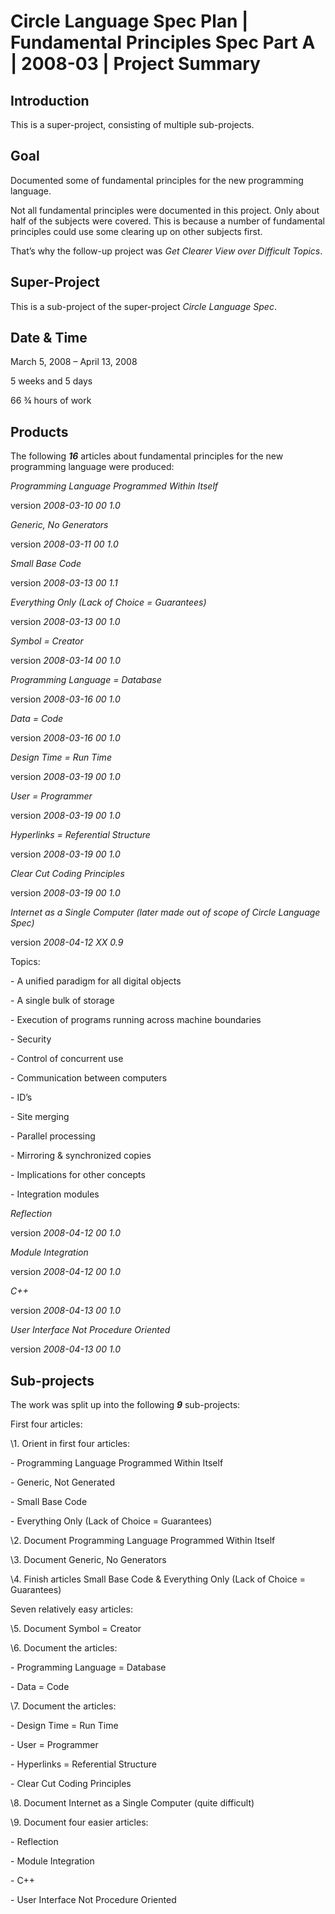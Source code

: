 ﻿Circle Language Spec Plan | Fundamental Principles Spec Part A | 2008-03 | Project Summary
==========================================================================================


Introduction
------------

This is a super-project, consisting of multiple sub-projects.


Goal
----

Documented some of fundamental principles for the new programming language.

Not all fundamental principles were documented in this project. Only about half of the subjects were covered. This is because a number of fundamental principles could use some clearing up on other subjects first.

That’s why the follow-up project was *Get Clearer View over Difficult Topics*.


Super-Project
-------------

This is a sub-project of the super-project *Circle Language Spec*.


Date & Time
-----------

March 5, 2008 – April 13, 2008

5 weeks and 5 days

66 ¾ hours of work


Products
--------

The following ***16*** articles about fundamental principles for the new programming language were produced:

*Programming Language Programmed Within Itself* 

version  *2008-03-10 00  1.0*

*Generic, No Generators*

version  *2008-03-11 00  1.0*

*Small Base Code*

version  *2008-03-13 00  1.1* 

*Everything Only (Lack of Choice = Guarantees)*

version  *2008-03-13 00  1.0*

*Symbol = Creator*

version  *2008-03-14 00  1.0*

*Programming Language = Database*

version  *2008-03-16 00  1.0*

*Data = Code*

version  *2008-03-16 00  1.0*

*Design Time = Run Time*

version  *2008-03-19 00  1.0*

*User = Programmer*

version  *2008-03-19 00  1.0*

*Hyperlinks = Referential Structure*

version  *2008-03-19 00  1.0*

*Clear Cut Coding Principles*

version  *2008-03-19 00  1.0*

*Internet as a Single Computer (later made out of scope of Circle Language Spec)*

version  *2008-04-12 XX  0.9*

Topics:

\- A unified paradigm for all digital objects

\- A single bulk of storage

\- Execution of programs running across machine boundaries

\- Security

\- Control of concurrent use

\- Communication between computers

\- ID’s

\- Site merging

\- Parallel processing

\- Mirroring & synchronized copies

\- Implications for other concepts

\- Integration modules

*Reflection*

version  *2008-04-12 00  1.0* 

*Module Integration*

version  *2008-04-12 00  1.0* 

*C++*

version  *2008-04-13 00  1.0*  

*User Interface Not Procedure Oriented*

version  *2008-04-13 00  1.0* 


Sub-projects
------------

The work was split up into the following ***9*** sub-projects:

First four articles:

\1. Orient in first four articles:

\- Programming Language Programmed Within Itself

\- Generic, Not Generated

\- Small Base Code

\- Everything Only (Lack of Choice = Guarantees)

\2. Document Programming Language Programmed Within Itself

\3. Document Generic, No Generators

\4. Finish articles Small Base Code & Everything Only (Lack of Choice = Guarantees)

Seven relatively easy articles:

\5. Document Symbol = Creator

\6. Document the articles:

\- Programming Language = Database

\- Data = Code

\7. Document the articles:

\- Design Time = Run Time

\- User = Programmer

\- Hyperlinks = Referential Structure

\- Clear Cut Coding Principles

\8. Document Internet as a Single Computer (quite difficult)

\9. Document four easier articles:

\- Reflection

\- Module Integration

\- C++

\- User Interface Not Procedure Oriented

